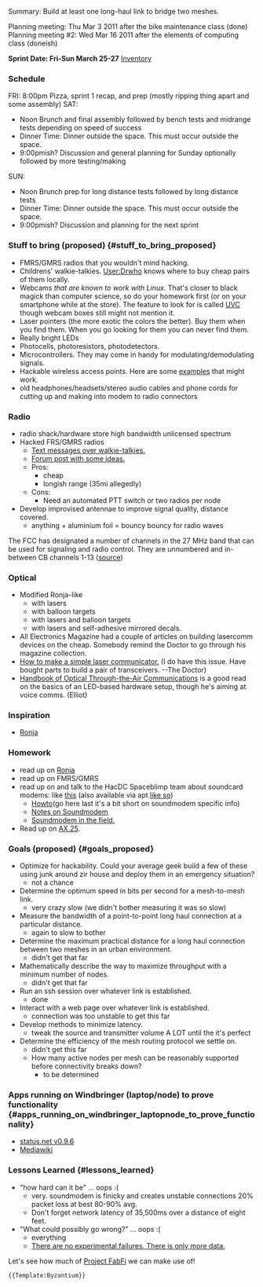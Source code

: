 Summary: Build at least one long-haul link to bridge two meshes.

Planning meeting: Thu Mar 3 2011 after the bike maintenance class (done)
Planning meeting #2: Wed Mar 16 2011 after the elements of computing
class (doneish)

**Sprint Date: Fri-Sun March 25-27**
[Inventory](Byzantium_Sprint_2_Inventory)

### Schedule

FRI: 8:00pm Pizza, sprint 1 recap, and prep (mostly ripping thing apart
and some assembly) SAT:

-   Noon Brunch and final assembly followed by bench tests and midrange
    tests depending on speed of success
-   Dinner Time: Dinner outside the space. This must occur outside the
    space.
-   9:00pmish? Discussion and general planning for Sunday optionally
    followed by more testing/making

SUN:

-   Noon Brunch prep for long distance tests followed by long distance
    tests
-   Dinner Time: Dinner outside the space. This must occur outside the
    space.
-   9:00pmish? Discussion and planning for the next sprint

### Stuff to bring (proposed) {#stuff_to_bring_proposed}

-   FMRS/GMRS radios that you wouldn't mind hacking.
-   Childrens' walkie-talkies. [User:Drwho](User:Drwho) knows
    where to buy cheap pairs of them locally.
-   Webcams *that are known to work with Linux*. That's closer to black
    magick than computer science, so do your homework first (or on your
    smartphone while at the store). The feature to look for is called
    [UVC](http://en.wikipedia.org/wiki/USB_video_device_class) though
    webcam boxes still might not mention it.
-   Laser pointers (the more exotic the colors the better). Buy them
    when you find them. When you go looking for them you can never find
    them.
-   Really bright LEDs
-   Photocells, photoresistors, photodetectors.
-   Microcontrollers. They may come in handy for modulating/demodulating
    signals.
-   Hackable wireless access points. Here are some
    [examples](http://www.newegg.com/Product/ProductList.aspx?Submit=ENE&DEPA=0&Order=BESTMATCH&Description=dd+wrt)
    that might work.
-   old headphones/headsets/stereo audio cables and phone cords for
    cutting up and making into modem to radio connectors

### Radio

-   radio shack/hardware store high bandwidth unlicensed spectrum
-   Hacked FRS/GMRS radios
    -   [Text messages over
        walkie-talkies.](http://takethingsapart.blogspot.com/2010/07/note-before-constructing-device-such-as.html)
    -   [Forum post with some
        ideas.](http://www.arduino.cc/cgi-bin/yabb2/YaBB.pl?num=1270645507)
    -   Pros:
        -   cheap
        -   longish range (35mi allegedly)
    -   Cons:
        -   Need an automated PTT switch or two radios per node
-   Develop improvised antennae to improve signal quality, distance
    covered.
    -   anything + aluminium foil = bouncy bouncy for radio waves

The FCC has designated a number of channels in the 27 MHz band that can
be used for signaling and radio control. They are unnumbered and
in-between CB channels 1-13
([source](http://forum.servomagazine.com/viewtopic.php?f=1&t=2736))

### Optical

-   Modified Ronja-like
    -   with lasers
    -   with balloon targets
    -   with lasers and balloon targets
    -   with lasers and self-adhesive mirrored decals.
-   All Electronics Magazine had a couple of articles on building
    lasercomm devices on the cheap. Somebody remind the Doctor to go
    through his magazine collection.
-   [How to make a simple laser
    communicator.](http://www.make-digital.com/make/vol16/?pg=69#pg69)
    (I do have this issue. Have bought parts to build a pair of
    transceivers. --The Doctor)
-   [Handbook of Optical Through-the-Air
    Communications](http://www.imagineeringezine.com/files/air-bk2.html)
    is a good read on the basics of an LED-based hardware setup, though
    he's aiming at voice comms. (Elliot)

### Inspiration

-   [Ronja](Ronja)

### Homework

-   read up on [Ronja](http://ronja.twibright.com/)
-   read up on FMRS/GMRS
-   read up on and talk to the HacDC Spaceblimp team about soundcard
    modems: like [this](http://www.baycom.org/~tom/ham/soundmodem/)
    (also available via apt [like so](Notes_on_Soundmodem))
    -   [Howto](http://www.linux-ax25.org/wiki/Soundmodem)(go here last
        it's a bit short on soundmodem specific info)
    -   [Notes on Soundmodem](Notes_on_Soundmodem)
    -   [Soundmodem in the
        field.](http://www.qbjnet.com/packet.html#soundmodem)
-   Read up on [AX.25](AX.25).

### Goals (proposed) {#goals_proposed}

-   Optimize for hackability. Could your average geek build a few of
    these using junk around zir house and deploy them in an emergency
    situation?
    -   not a chance
-   Determine the optimum speed in bits per second for a mesh-to-mesh
    link.
    -   very crazy slow (we didn't bother measuring it was so slow)
-   Measure the bandwidth of a point-to-point long haul connection at a
    particular distance.
    -   again to slow to bother
-   Determine the maximum practical distance for a long haul connection
    between two meshes in an urban environment.
    -   didn't get that far
-   Mathematically describe the way to maximize throughput with a
    minimum number of nodes.
    -   didn't get that far
-   Run an ssh session over whatever link is established.
    -   done
-   Interact with a web page over whatever link is established.
    -   connection was too unstable to get this far
-   Develop methods to minimize latency.
    -   tweak the source and transmitter volume A LOT until the it's
        perfect
-   Determine the efficiency of the mesh routing protocol we settle on.
    -   didn't get this far
    -   How many active nodes per mesh can be reasonably supported
        before connectivity breaks down?
        -   to be determined

### Apps running on Windbringer (laptop/node) to prove functionality {#apps_running_on_windbringer_laptopnode_to_prove_functionality}

-   [status.net v0.9.6](http://status.net/open-source)
-   [Mediawiki](http://www.mediawiki.org/wiki/MediaWiki)

### Lessons Learned {#lessons_learned}

-   "how hard can it be" ... oops :(
    -   very. soundmodem is finicky and creates unstable connections 20%
        packet loss at best 80-90% avg.
    -   Don't forget network latency of 35,500ms over a distance of
        eight feet.
-   "What could possibly go wrong?" ... oops :(
    -   everything
    -   [There are no experimental failures. There is only more
        data.](http://drwho.virtadpt.net/archive/2011/04/14/project-byzantium-development-sprint-2)

Let's see how much of [Project FabFi](http://fabfi.fablab.af/) we can
make use of!

```{=mediawiki}
{{Template:Byzantium}}
```
